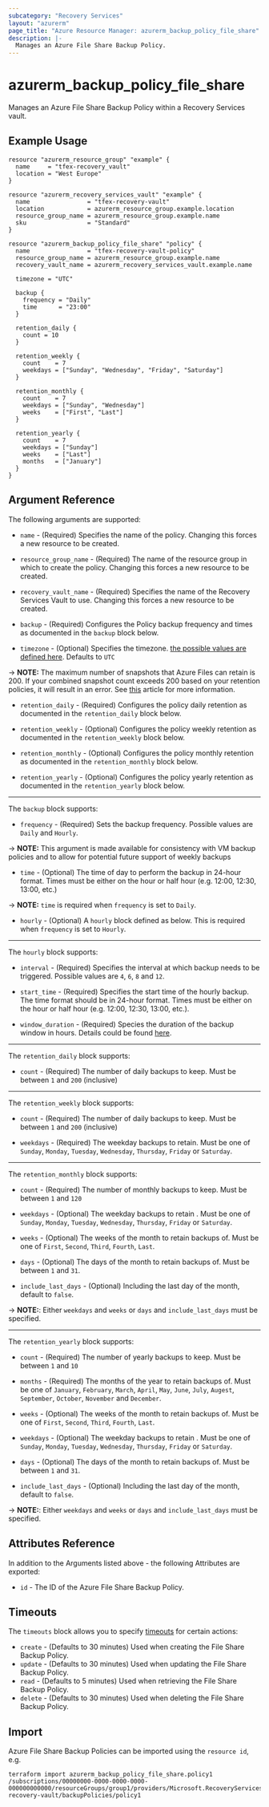 ```yaml
---
subcategory: "Recovery Services"
layout: "azurerm"
page_title: "Azure Resource Manager: azurerm_backup_policy_file_share"
description: |-
  Manages an Azure File Share Backup Policy.
---
```


# azurerm_backup_policy_file_share

Manages an Azure File Share Backup Policy within a Recovery Services vault.

## Example Usage

```hcl
resource "azurerm_resource_group" "example" {
  name     = "tfex-recovery_vault"
  location = "West Europe"
}

resource "azurerm_recovery_services_vault" "example" {
  name                = "tfex-recovery-vault"
  location            = azurerm_resource_group.example.location
  resource_group_name = azurerm_resource_group.example.name
  sku                 = "Standard"
}

resource "azurerm_backup_policy_file_share" "policy" {
  name                = "tfex-recovery-vault-policy"
  resource_group_name = azurerm_resource_group.example.name
  recovery_vault_name = azurerm_recovery_services_vault.example.name

  timezone = "UTC"

  backup {
    frequency = "Daily"
    time      = "23:00"
  }

  retention_daily {
    count = 10
  }

  retention_weekly {
    count    = 7
    weekdays = ["Sunday", "Wednesday", "Friday", "Saturday"]
  }

  retention_monthly {
    count    = 7
    weekdays = ["Sunday", "Wednesday"]
    weeks    = ["First", "Last"]
  }

  retention_yearly {
    count    = 7
    weekdays = ["Sunday"]
    weeks    = ["Last"]
    months   = ["January"]
  }
}
```

## Argument Reference

The following arguments are supported:

* `name` - (Required) Specifies the name of the policy. Changing this forces a new resource to be created.

* `resource_group_name` - (Required) The name of the resource group in which to create the policy. Changing this forces a new resource to be created.

* `recovery_vault_name` - (Required) Specifies the name of the Recovery Services Vault to use. Changing this forces a new resource to be created.

* `backup` - (Required) Configures the Policy backup frequency and times as documented in the `backup` block below.

* `timezone` - (Optional) Specifies the timezone. [the possible values are defined here](https://jackstromberg.com/2017/01/list-of-time-zones-consumed-by-azure/). Defaults to `UTC`

-> **NOTE:** The maximum number of snapshots that Azure Files can retain is 200. If your combined snapshot count exceeds 200 based on your retention policies, it will result in an error. See [this](https://docs.microsoft.com/azure/backup/backup-azure-files-faq#what-is-the-maximum-retention-i-can-configure-for-backups) article for more information.

* `retention_daily` - (Required) Configures the policy daily retention as documented in the `retention_daily` block below.

* `retention_weekly` - (Optional) Configures the policy weekly retention as documented in the `retention_weekly` block below.

* `retention_monthly` - (Optional) Configures the policy monthly retention as documented in the `retention_monthly` block below.

* `retention_yearly` - (Optional) Configures the policy yearly retention as documented in the `retention_yearly` block below.

---

The `backup` block supports:

* `frequency` - (Required) Sets the backup frequency. Possible values are `Daily` and `Hourly`. 

-> **NOTE:** This argument is made available for consistency with VM backup policies and to allow for potential future support of weekly backups

* `time` - (Optional) The time of day to perform the backup in 24-hour format. Times must be either on the hour or half hour (e.g. 12:00, 12:30, 13:00, etc.)

-> **NOTE:** `time` is required when `frequency` is set to `Daily`.

* `hourly` - (Optional) A `hourly` block defined as below. This is required when `frequency` is set to `Hourly`.

---

The `hourly` block supports:

* `interval` - (Required) Specifies the interval at which backup needs to be triggered. Possible values are `4`, `6`, `8` and `12`.

* `start_time` - (Required) Specifies the start time of the hourly backup. The time format should be in 24-hour format. Times must be either on the hour or half hour (e.g. 12:00, 12:30, 13:00, etc.).

* `window_duration` - (Required) Species the duration of the backup window in hours. Details could be found [here](https://learn.microsoft.com/en-us/azure/backup/backup-azure-files-faq#what-does-the-duration-attribute-in-azure-files-backup-policy-signify-).

---

The `retention_daily` block supports:

* `count` - (Required) The number of daily backups to keep. Must be between `1` and `200` (inclusive)

---

The `retention_weekly` block supports:

* `count` - (Required) The number of daily backups to keep. Must be between `1` and `200` (inclusive)

* `weekdays` - (Required) The weekday backups to retain. Must be one of `Sunday`, `Monday`, `Tuesday`, `Wednesday`, `Thursday`, `Friday` or `Saturday`.

---

The `retention_monthly` block supports:

* `count` - (Required) The number of monthly backups to keep. Must be between `1` and `120`

* `weekdays` - (Optional) The weekday backups to retain . Must be one of `Sunday`, `Monday`, `Tuesday`, `Wednesday`, `Thursday`, `Friday` or `Saturday`.

* `weeks` - (Optional) The weeks of the month to retain backups of. Must be one of `First`, `Second`, `Third`, `Fourth`, `Last`.

* `days` - (Optional) The days of the month to retain backups of. Must be between `1` and `31`.

* `include_last_days` - (Optional) Including the last day of the month, default to `false`.

-> **NOTE:**: Either `weekdays` and `weeks` or `days` and `include_last_days` must be specified.

---

The `retention_yearly` block supports:

* `count` - (Required) The number of yearly backups to keep. Must be between `1` and `10`

* `months` - (Required) The months of the year to retain backups of. Must be one of `January`, `February`, `March`, `April`, `May`, `June`, `July`, `Augest`, `September`, `October`, `November` and `December`.

* `weeks` - (Optional) The weeks of the month to retain backups of. Must be one of `First`, `Second`, `Third`, `Fourth`, `Last`.

* `weekdays` - (Optional) The weekday backups to retain . Must be one of `Sunday`, `Monday`, `Tuesday`, `Wednesday`, `Thursday`, `Friday` or `Saturday`.

* `days` - (Optional) The days of the month to retain backups of. Must be between `1` and `31`.

* `include_last_days` - (Optional) Including the last day of the month, default to `false`.

-> **NOTE:**: Either `weekdays` and `weeks` or `days` and `include_last_days` must be specified.

## Attributes Reference

In addition to the Arguments listed above - the following Attributes are exported:

* `id` - The ID of the Azure File Share Backup Policy.

## Timeouts

The `timeouts` block allows you to specify [timeouts](https://www.terraform.io/language/resources/syntax#operation-timeouts) for certain actions:

* `create` - (Defaults to 30 minutes) Used when creating the File Share Backup Policy.
* `update` - (Defaults to 30 minutes) Used when updating the File Share Backup Policy.
* `read` - (Defaults to 5 minutes) Used when retrieving the File Share Backup Policy.
* `delete` - (Defaults to 30 minutes) Used when deleting the File Share Backup Policy.

## Import

Azure File Share Backup Policies can be imported using the `resource id`, e.g.

```shell
terraform import azurerm_backup_policy_file_share.policy1 /subscriptions/00000000-0000-0000-0000-000000000000/resourceGroups/group1/providers/Microsoft.RecoveryServices/vaults/example-recovery-vault/backupPolicies/policy1
```
